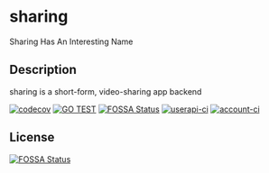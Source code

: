 # sharing

Sharing Has An Interesting Name

## Description

sharing is a short-form, video-sharing app backend

[![codecov](https://codecov.io/gh/sixwaaaay/sharing/branch/master/graph/badge.svg?token=YHTN7I6UCK)](https://codecov.io/gh/sixwaaaay/sharing) [![GO TEST](https://github.com/sixwaaaay/sharing/actions/workflows/gotest.yaml/badge.svg)](https://github.com/sixwaaaay/sharing/actions/workflows/gotest.yaml)
[![FOSSA Status](https://app.fossa.com/api/projects/git%2Bgithub.com%2Fsixwaaaay%2Fsharing.svg?type=shield)](https://app.fossa.com/projects/git%2Bgithub.com%2Fsixwaaaay%2Fsharing?ref=badge_shield)
[![userapi-ci](https://github.com/sixwaaaay/sharing/actions/workflows/userapi-ci.yaml/badge.svg)](https://github.com/sixwaaaay/sharing/actions/workflows/userapi-ci.yaml)
[![account-ci](https://github.com/sixwaaaay/sharing/actions/workflows/account-ci.yaml/badge.svg)](https://github.com/sixwaaaay/sharing/actions/workflows/account-ci.yaml)

## License

[![FOSSA Status](https://app.fossa.com/api/projects/git%2Bgithub.com%2Fsixwaaaay%2Fsharing.svg?type=large)](https://app.fossa.com/projects/git%2Bgithub.com%2Fsixwaaaay%2Fsharing?ref=badge_large)
